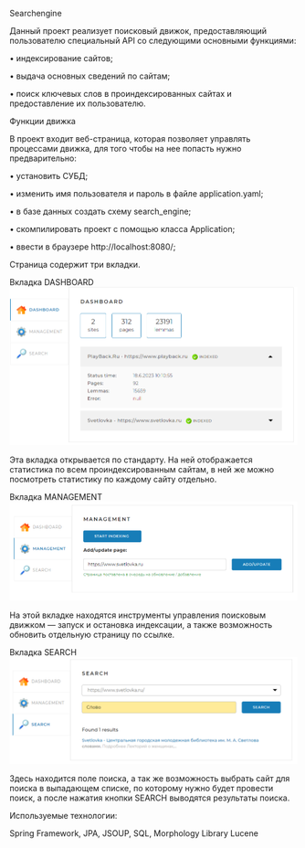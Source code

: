 ﻿Searchengine

Данный проект реализует поисковый движок, предоставляющий пользователю специальный API со следующими основными функциями:

•  индексирование сайтов;

•  выдача основных сведений по сайтам;

•  поиск ключевых слов в проиндексированных сайтах и предоставление их пользователю.

Функции движка

В проект входит веб-страница, которая позволяет управлять процессами движка, для того чтобы на нее попасть нужно предварительно:

•  установить СУБД;

•  изменить имя пользователя и пароль в файле application.yaml;

•  в базе данных создать схему search_engine;

•  скомпилировать проект с помощью класса Application;

•  ввести в браузере http://localhost:8080/;

Страница содержит три вкладки.

Вкладка DASHBOARD
![Alt text](image-3.png)

Эта вкладка открывается по стандарту. На ней отображается статистика по всем проиндексированным сайтам, в ней же можно посмотреть статистику по каждому сайту отдельно.

Вкладка MANAGEMENT
![Alt text](image-1.png)

На этой вкладке находятся инструменты управления поисковым движком — запуск и остановка индексации, а также возможность обновить отдельную страницу по ссылке.

Вкладка SEARCH
![Alt text](image-2.png)

Здесь находится поле поиска, а так же возможность выбрать сайт для поиска в выпадающем списке, по которому нужно будет провести поиск, а после нажатия кнопки SEARCH выводятся результаты поиска.

Используемые технологии:

Spring Framework, JPA, JSOUP, SQL, Morphology Library Lucene
 

